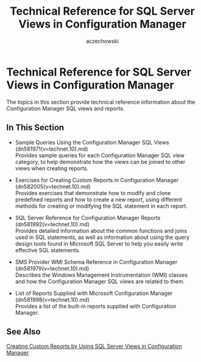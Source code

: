 ﻿---
title: Technical Reference for SQL Server Views in Configuration Manager
TOCTitle: Technical Reference for SQL Server Views in Configuration Manager
ms:assetid: 91509212-3ad2-459c-94fc-1b30e2cb929e
ms:mtpsurl: https://technet.microsoft.com/en-us/library/Dn581974(v=TechNet.10)
ms:contentKeyID: 60772039
ms.prod: "configuration-manager"
ms.topic: conceptual
author: aczechowski
ms.author: aaroncz
manager: dougeby
ms.date: 04/15/2019
mtps_version: v=TechNet.10
---

# Technical Reference for SQL Server Views in Configuration Manager

The topics in this section provide technical reference information about the Configuration Manager SQL views and reports.

## In This Section

- Sample Queries Using the Configuration Manager SQL Views (dn581971\(v=technet.10\).md)  
  Provides sample queries for each Configuration Manager SQL view category, to help demonstrate how the views can be joined to other views when creating reports.

- Exercises for Creating Custom Reports in Configuration Manager (dn582005\(v=technet.10\).md)  
  Provides exercises that demonstrate how to modify and clone predefined reports and how to create a new report, using different methods for creating or modifying the SQL statement in each report.

- SQL Server Reference for Configuration Manager Reports (dn581992\(v=technet.10\).md)  
  Provides detailed information about the common functions and joins used in SQL statements, as well as information about using the query design tools found in Microsoft SQL Server to help you easily write effective SQL statements.

- SMS Provider WMI Schema Reference in Configuration Manager (dn581979\(v=technet.10\).md)  
  Describes the Windows Management Instrumentation (WMI) classes and how the Configuration Manager SQL views are related to them.

- List of Reports Supplied with Microsoft Configuration Manager (dn581998\(v=technet.10\).md)  
  Provides a list of the built-in reports supplied with Configuration Manager.

## See Also

[Creating Custom Reports by Using SQL Server Views in Configuration Manager](creating-custom-reports-using-sql-server-views.md)  